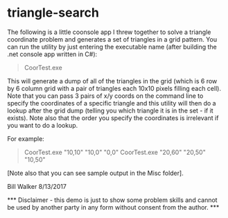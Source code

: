 # triangle-search

The following is a little coonsole app I threw together to solve a triangle coordinate problem and generates a set of triangles in a grid pattern.  You can run the utility by just entering the executable name (after building the .net console app written in C#):
 > CoorTest.exe

This will generate a dump of all of the triangles in the grid (which is 6 row by 6 column grid with a pair of triangles each 10x10 pixels filling each cell).  Note that you can pass 3 pairs of x/y coords on the command line to specify the coordinates of a specific triangle and this utility will then do a lookup after the grid dump (telling you which triangle it is in the set - if it exists). Note also that the order you specify the coordinates is irrelevant if you want to do a lookup. 

For example:
 > CoorTest.exe "10,10" "10,0" "0,0"
 > CoorTest.exe "20,60" "20,50" "10,50"

 [Note also that you can see sample output in the Misc folder].

Bill Walker 8/13/2017 

*** Disclaimer - this demo is just to show some problem skills and cannot be used by another party in any form without consent from the author. ***
